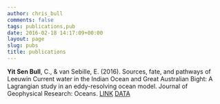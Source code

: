 ```yaml
---
author: chris_bull
comments: false
tags: publications,pub
date: 2016-02-18 14:17:09+00:00
layout: page
slug: pubs
title: publications
---
```


**Yit Sen Bull**, C., & van Sebille, E. (2016). Sources, fate, and pathways of Leeuwin Current water in the Indian Ocean and Great Australian Bight: A Lagrangian study in an eddy-resolving ocean model. Journal of Geophysical Research: Oceans. [LINK](http://doi.org/10.1002/2015JC011486) [DATA](https://researchdata.ands.org.au/lagrangian-drifter-output-forced-tropac01/472299)


